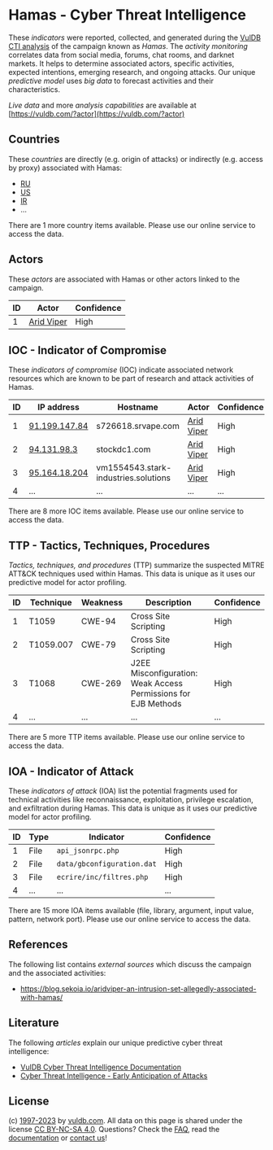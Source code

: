 # Hamas - Cyber Threat Intelligence

These _indicators_ were reported, collected, and generated during the [VulDB CTI analysis](https://vuldb.com/?kb.cti) of the campaign known as _Hamas_. The _activity monitoring_ correlates data from social media, forums, chat rooms, and darknet markets. It helps to determine associated actors, specific activities, expected intentions, emerging research, and ongoing attacks. Our unique _predictive model_ uses _big data_ to forecast activities and their characteristics.

_Live data_ and more _analysis capabilities_ are available at [https://vuldb.com/?actor](https://vuldb.com/?actor)

## Countries

These _countries_ are directly (e.g. origin of attacks) or indirectly (e.g. access by proxy) associated with Hamas:

* [RU](https://vuldb.com/?country.ru)
* [US](https://vuldb.com/?country.us)
* [IR](https://vuldb.com/?country.ir)
* ...

There are 1 more country items available. Please use our online service to access the data.

## Actors

These _actors_ are associated with Hamas or other actors linked to the campaign.

ID | Actor | Confidence
-- | ----- | ----------
1 | [Arid Viper](https://vuldb.com/?actor.arid_viper) | High

## IOC - Indicator of Compromise

These _indicators of compromise_ (IOC) indicate associated network resources which are known to be part of research and attack activities of Hamas.

ID | IP address | Hostname | Actor | Confidence
-- | ---------- | -------- | ----- | ----------
1 | [91.199.147.84](https://vuldb.com/?ip.91.199.147.84) | s726618.srvape.com | [Arid Viper](https://vuldb.com/?actor.arid_viper) | High
2 | [94.131.98.3](https://vuldb.com/?ip.94.131.98.3) | stockdc1.com | [Arid Viper](https://vuldb.com/?actor.arid_viper) | High
3 | [95.164.18.204](https://vuldb.com/?ip.95.164.18.204) | vm1554543.stark-industries.solutions | [Arid Viper](https://vuldb.com/?actor.arid_viper) | High
4 | ... | ... | ... | ...

There are 8 more IOC items available. Please use our online service to access the data.

## TTP - Tactics, Techniques, Procedures

_Tactics, techniques, and procedures_ (TTP) summarize the suspected MITRE ATT&CK techniques used within Hamas. This data is unique as it uses our predictive model for actor profiling.

ID | Technique | Weakness | Description | Confidence
-- | --------- | -------- | ----------- | ----------
1 | T1059 | CWE-94 | Cross Site Scripting | High
2 | T1059.007 | CWE-79 | Cross Site Scripting | High
3 | T1068 | CWE-269 | J2EE Misconfiguration: Weak Access Permissions for EJB Methods | High
4 | ... | ... | ... | ...

There are 5 more TTP items available. Please use our online service to access the data.

## IOA - Indicator of Attack

These _indicators of attack_ (IOA) list the potential fragments used for technical activities like reconnaissance, exploitation, privilege escalation, and exfiltration during Hamas. This data is unique as it uses our predictive model for actor profiling.

ID | Type | Indicator | Confidence
-- | ---- | --------- | ----------
1 | File | `api_jsonrpc.php` | High
2 | File | `data/gbconfiguration.dat` | High
3 | File | `ecrire/inc/filtres.php` | High
4 | ... | ... | ...

There are 15 more IOA items available (file, library, argument, input value, pattern, network port). Please use our online service to access the data.

## References

The following list contains _external sources_ which discuss the campaign and the associated activities:

* https://blog.sekoia.io/aridviper-an-intrusion-set-allegedly-associated-with-hamas/

## Literature

The following _articles_ explain our unique predictive cyber threat intelligence:

* [VulDB Cyber Threat Intelligence Documentation](https://vuldb.com/?kb.cti)
* [Cyber Threat Intelligence - Early Anticipation of Attacks](https://www.scip.ch/en/?labs.20201022)

## License

(c) [1997-2023](https://vuldb.com/?kb.changelog) by [vuldb.com](https://vuldb.com/?kb.about). All data on this page is shared under the license [CC BY-NC-SA 4.0](https://creativecommons.org/licenses/by-nc-sa/4.0/). Questions? Check the [FAQ](https://vuldb.com/?kb.faq), read the [documentation](https://vuldb.com/?kb) or [contact us](https://vuldb.com/?contact)!
